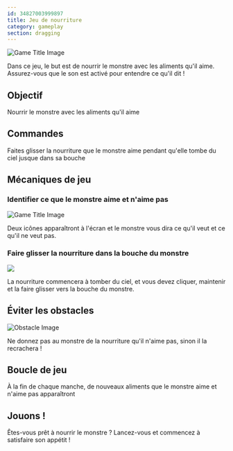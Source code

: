 ```yaml
---
id: 34827003999897
title: Jeu de nourriture
category: gameplay
section: dragging
---
```

![Game Title Image](https://help.studycat.com/hc/article_attachments/34827003977625)

Dans ce jeu, le but est de nourrir le monstre avec les aliments qu'il aime. Assurez-vous que le son est activé pour entendre ce qu'il dit !

## Objectif

Nourrir le monstre avec les aliments qu'il aime

## Commandes

Faites glisser la nourriture que le monstre aime pendant qu'elle tombe du ciel jusque dans sa bouche

## Mécaniques de jeu

### Identifier ce que le monstre aime et n'aime pas

![Game Title Image](https://help.studycat.com/hc/article_attachments/34827003977625)

Deux icônes apparaîtront à l'écran et le monstre vous dira ce qu'il veut et ce qu'il ne veut pas.

### Faire glisser la nourriture dans la bouche du monstre

![](https://help.studycat.com/hc/article_attachments/34976665858457)

La nourriture commencera à tomber du ciel, et vous devez cliquer, maintenir et la faire glisser vers la bouche du monstre.

## Éviter les obstacles

![Obstacle Image](https://help.studycat.com/hc/article_attachments/34826992367897)

Ne donnez pas au monstre de la nourriture qu'il n'aime pas, sinon il la recrachera !

## Boucle de jeu

À la fin de chaque manche, de nouveaux aliments que le monstre aime et n'aime pas apparaîtront

## Jouons !

Êtes-vous prêt à nourrir le monstre ? Lancez-vous et commencez à satisfaire son appétit !

